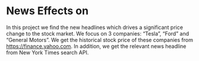 # News Effects on 

In this project we find the new headlines which drives a significant price change to the stock market.
We focus on 3 companies: “Tesla”, “Ford” and “General Motors”.
We get the historical stock price of these companies from https://finance.yahoo.com. In addition, we get the relevant news headline from New York Times search API.
